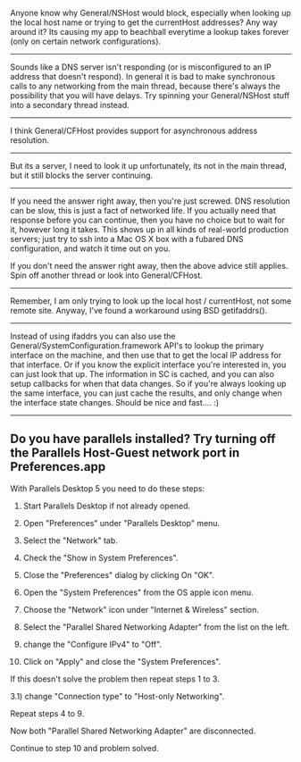 

Anyone know why General/NSHost would block, especially when looking up the local host name or trying to get the currentHost addresses? Any way around it? Its causing my app to beachball everytime a lookup takes forever (only on certain network configurations).

----
Sounds like a DNS server isn't responding (or is misconfigured to an IP address that doesn't respond). In general it is bad to make synchronous calls to any networking from the main thread, because there's always the possibility that you will have delays. Try spinning your General/NSHost stuff into a secondary thread instead.

----
I think General/CFHost provides support for asynchronous address resolution.


----

But its a server, I need to look it up unfortunately,  its not in the main thread, but it still blocks the server continuing.

----
If you need the answer right away, then you're just screwed. DNS resolution can be slow, this is just a fact of networked life. If you actually need that response before you can continue, then you have no choice but to wait for it, however long it takes. This shows up in all kinds of real-world production servers; just try to ssh into a Mac OS X box with a fubared DNS configuration, and watch it time out on you.

If you don't need the answer right away, then the above advice still applies. Spin off another thread or look into General/CFHost.

----

Remember, I am only trying to look up the local host / currentHost, not some remote site. Anyway, I've found a workaround using BSD getifaddrs().

----
Instead of using ifaddrs you can also use the General/SystemConfiguration.framework API's to lookup the primary interface on the machine, and then use that to get the local IP address for that interface.  Or if you know the explicit interface you're interested in, you can just look that up.  The information in SC is cached, and you can also setup callbacks for when that data changes.  So if you're always looking up the same interface, you can just cache the results, and only change when the interface state changes.  Should be nice and fast....  :)

----
Do you have parallels installed? Try turning off the Parallels Host-Guest network port in Preferences.app
----

With Parallels Desktop 5 you need to do these steps:

1) Start Parallels Desktop if not already opened.

2) Open "Preferences" under "Parallels Desktop" menu.

3) Select the "Network" tab.

4) Check the "Show in System Preferences".

5) Close the "Preferences" dialog by clicking On "OK".

6) Open the "System Preferences" from the OS apple icon menu.

7) Choose the "Network" icon under "Internet & Wireless" section.

8) Select the "Parallel Shared Networking Adapter" from the list on the left.

9) change the "Configure IPv4" to "Off".

10) Click on "Apply" and close the "System Preferences".

If this doesn't solve the problem then repeat steps 1 to 3.

3.1) change "Connection type" to "Host-only Networking".

Repeat steps 4 to 9.

Now both "Parallel Shared Networking Adapter" are disconnected.

Continue to step 10 and problem solved.